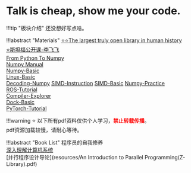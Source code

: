 # Talk is cheap, show me your code.

!!!tip "板块介绍"
    还没想好写点啥。

!!!abstract "Materials"
    [:star::star:The largest truly open library in human history](https://annas-archive.org/)  
    [:star:斯坦福公开课-李飞飞](https://www.youtube.com/watch?v=vT1JzLTH4G4)  
    [From Python To Numpy](https://www.labri.fr/perso/nrougier/from-python-to-numpy)  
    [Numpy Manual](https://numpy.org/doc/stable/user/basics.copies.html)  
    [Numpy-Basic](https://betterprogramming.pub/numpy-illustrated-the-visual-guide-to-numpy-3b1d4976de1d)  
    [Linux-Basic](https://101.lug.ustc.edu.cn/)  
    [Decoding-Numpy](https://towardsdatascience.com/decoding-the-performance-secret-of-worlds-most-popular-data-science-library-numpy-7a7da54b7d72)
    [SIMD-Instruction](https://users.ece.cmu.edu/~franzf/teaching/slides-18-645-simd.pdf)
    [SIMD-Basic](https://www.cnblogs.com/moonzzz/p/17806496.html)
    [Numpy-Practice](https://github.com/rougier/numpy-100)  
    [ROS-Tutorial](http://www.autolabor.com.cn/book/ROSTutorials/)  
    [Compiler-Explorer](https://godbolt.org)  
    [Dock-Basic](https://docs.docker.com/guides/workshop/)  
    [PyTorch-Tutorial](https://pytorch.org/tutorials/)  
    

!!!warning
    :star: 以下所有pdf资料仅供个人学习，<font color='red'><strong>禁止转载传播</strong></font>。  
    pdf资源加载较慢，请耐心等待。

!!!abstract "Book List"
    程序员的自我修养  
    [深入理解计算机系统](resources/深入理解计算机系统(第3版).pdf)  
    [并行程序设计导论](resources/An Introduction to Parallel Programming(Z-Library).pdf)

